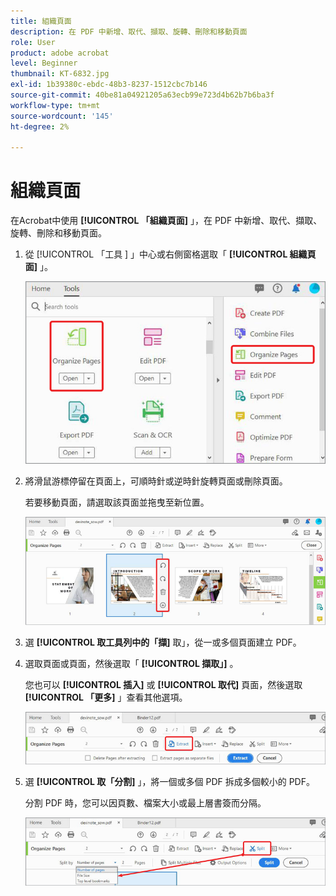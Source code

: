 ```yaml
---
title: 組織頁面
description: 在 PDF 中新增、取代、擷取、旋轉、刪除和移動頁面
role: User
product: adobe acrobat
level: Beginner
thumbnail: KT-6832.jpg
exl-id: 1b39380c-ebdc-48b3-8237-1512cbc7b146
source-git-commit: 40be81a04921205a63ecb99e723d4b62b7b6ba3f
workflow-type: tm+mt
source-wordcount: '145'
ht-degree: 2%

---
```


# 組織頁面

在Acrobat中使用 **[!UICONTROL 「組織頁面]** 」，在 PDF 中新增、取代、擷取、旋轉、刪除和移動頁面。

1. 從 [!UICONTROL  「工具 ] 」中心或右側窗格選取「 **[!UICONTROL 組織頁面]** 」。

   ![組織步驟 1](../assets/Organize_1.png)

1. 將滑鼠游標停留在頁面上，可順時針或逆時針旋轉頁面或刪除頁面。

   若要移動頁面，請選取該頁面並拖曳至新位置。

   ![組織步驟 2](../assets/Organize_2.png)

1. 選 **[!UICONTROL 取工具列中的「擷]** 取」，從一或多個頁面建立 PDF。

1. 選取頁面或頁面，然後選取「 **[!UICONTROL 擷取」]** 。

   您也可以 **[!UICONTROL 插入]** 或 **[!UICONTROL 取代]** 頁面，然後選取 **[!UICONTROL 「更多]** 」查看其他選項。

   ![組織步驟 4](../assets/Organize_3.png)

1. 選 **[!UICONTROL 取「分割]** 」，將一個或多個 PDF 拆成多個較小的 PDF。

   分割 PDF 時，您可以因頁數、檔案大小或最上層書簽而分隔。

   ![掃描步驟 5](../assets/Organize_4.png)
